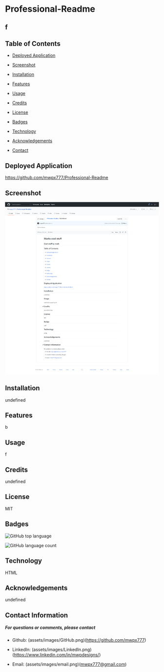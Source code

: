 

# **Professional-Readme**

## **f**

## **Table of Contents**

* [Deployed Application](#deployed-application)

* [Screenshot](#screenshot)

* [Installation](#installation)

* [Features](#features)

* [Usage](#usage)

* [Credits](#credits)

* [License](#license)

* [Badges](#badges)

* [Technology](#technology)

* [Acknowledgements](#acknowledgements)

* [Contact](#contact-information)

## **Deployed Application**
https://github.com/mwpx777/Professional-Readme

## **Screenshot**
![screenshot](assets/images/screenshot.png)

## **Installation**
undefined

## **Features**
b

## **Usage**
f

## **Credits**
undefined

## **License**
MIT

## **Badges**

![GitHub top language](https://img.shields.io/github/languages/top/mwpx777/Professional-Readme?style=plastic)

![GitHub language count](https://img.shields.io/github/languages/count/mwpx777/Professional-Readme)


## **Technology**
HTML

## **Acknowledgements**
undefined

## **Contact Information**
##### For questions or comments, please contact

* Github: (assets/images/GitHub.png)(https://github.com/mwpx777)

* LinkedIn: (assets/images/LinkedIn.png)(https://www.linkedin.com/in/mwpdesigns/)

* Email: (assets/images/email.png)(mwpx777@gmail.com)
